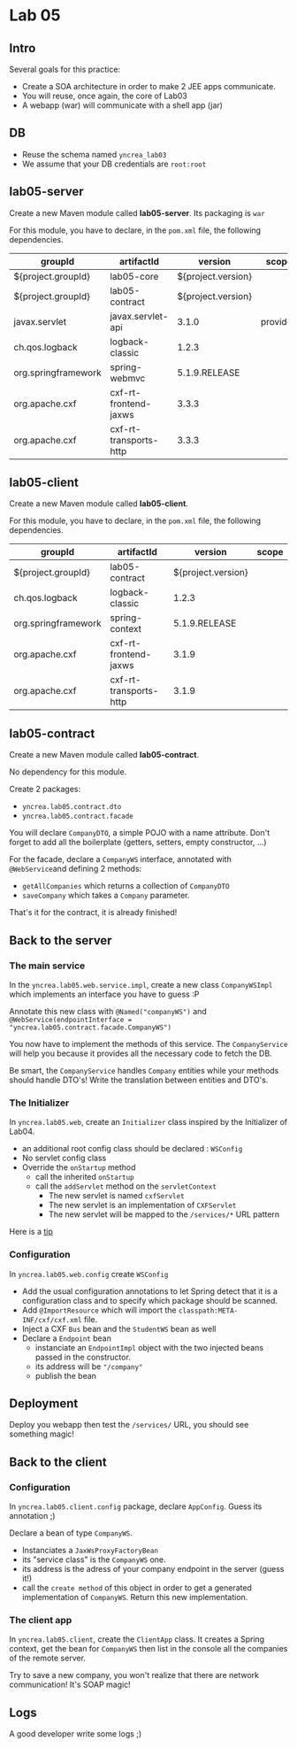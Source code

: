 # Lab 05

## Intro
Several goals for this practice:
* Create a SOA architecture in order to make 2 JEE apps communicate.
* You will reuse, once again, the core of Lab03
* A webapp (war) will communicate with a shell app (jar)

## DB 
* Reuse the schema named `yncrea_lab03`
* We assume that your DB credentials are `root:root`

## lab05-server
Create a new Maven module called **lab05-server**. Its packaging is `war`

For this module, you have to declare, in the `pom.xml` file, the following dependencies.

|groupId   |artifactId      |  version | scope|
|----------|-------------|------|---|
| ${project.groupId} | lab05-core | ${project.version}||
| ${project.groupId} | lab05-contract | ${project.version}||
| javax.servlet | javax.servlet-api | 3.1.0 | provided |
| ch.qos.logback | logback-classic | 1.2.3 ||
| org.springframework | spring-webmvc | 5.1.9.RELEASE || 
| org.apache.cxf | cxf-rt-frontend-jaxws | 3.3.3 ||
| org.apache.cxf | cxf-rt-transports-http | 3.3.3 ||

## lab05-client
Create a new Maven module called **lab05-client**.

For this module, you have to declare, in the `pom.xml` file, the following dependencies.

|groupId   |artifactId      |  version | scope|
|----------|-------------|------|---|
| ${project.groupId} | lab05-contract | ${project.version}||
| ch.qos.logback | logback-classic | 1.2.3 ||
| org.springframework | spring-context | 5.1.9.RELEASE ||
| org.apache.cxf | cxf-rt-frontend-jaxws | 3.1.9 ||
| org.apache.cxf | cxf-rt-transports-http | 3.1.9 ||

## lab05-contract
Create a new Maven module called **lab05-contract**.

No dependency for this module.

Create 2 packages:
* `yncrea.lab05.contract.dto`
* `yncrea.lab05.contract.facade`

You will declare `CompanyDTO`, a simple POJO with a name attribute. Don't forget to add all the boilerplate (getters, setters, empty constructor, ...)

For the facade, declare a `CompanyWS` interface, annotated with `@WebService`and defining 2 methods:
* `getAllCompanies` which returns a collection of `CompanyDTO`
* `saveCompany` which takes a `Company` parameter.

That's it for the contract, it is already finished!

## Back to the server
### The main service
In the `yncrea.lab05.web.service.impl`, create a new class `CompanyWSImpl` which implements an interface you have to guess :P

Annotate this new class with `@Named("companyWS")` and `@WebService(endpointInterface = "yncrea.lab05.contract.facade.CompanyWS")`

You now have to implement the methods of this service. The `CompanyService` will help you because it provides all the necessary code to fetch the DB.

Be smart, the `CompanyService` handles `Company` entities while your methods should handle DTO's! Write the translation between entities and DTO's.

### The Initializer
In `yncrea.lab05.web`, create an `Initializer` class inspired by the Initializer of Lab04.
* an additional root config class should be declared : `WSConfig`
* No servlet config class
* Override the `onStartup` method
  * call the inherited `onStartup`
  * call the `addServlet` method on the `servletContext`
    * The new servlet is named `cxfServlet`
    * The new servlet is an implementation of `CXFServlet`
    * The new servlet will be mapped to the `/services/*` URL pattern
    
Here is a [tip](https://stackoverflow.com/questions/21244066/spring-javaconfig-add-mapping-for-custom-servlet)

### Configuration
In `yncrea.lab05.web.config` create `WSConfig`
* Add the usual configuration annotations to let Spring detect that it is a configuration class and to specify which package should be scanned.
* Add `@ImportResource` which will import the `classpath:META-INF/cxf/cxf.xml` file.
* Inject a CXF `Bus` bean and the `StudentWS` bean as well
* Declare a `Endpoint` bean
   * instanciate an `EndpointImpl` object with the two injected beans passed in the constructor.
   * its address will be `"/company"`
   * publish the bean
   
## Deployment
Deploy you webapp then test the `/services/` URL, you should see something magic!

## Back to the client
### Configuration
In `yncrea.lab05.client.config`  package, declare `AppConfig`. Guess its annotation ;)

Declare a bean of type `CompanyWS`.
* Instanciates a `JaxWsProxyFactoryBean`
* its "service class" is the `CompanyWS` one.
* its address is the adress of your company endpoint in the server (guess it!)
* call the `create method` of this object in order to get a generated implementation of `CompanyWS`. Return this new implementation.

### The client app
In `yncrea.lab05.client`, create the `ClientApp` class.
It creates a Spring context, get the bean for `CompanyWS` then list in the console all the companies of the remote server.

Try to save a new company, you won't realize that there are network communication! It's SOAP magic!

 ## Logs
 A good developer write some logs ;)

